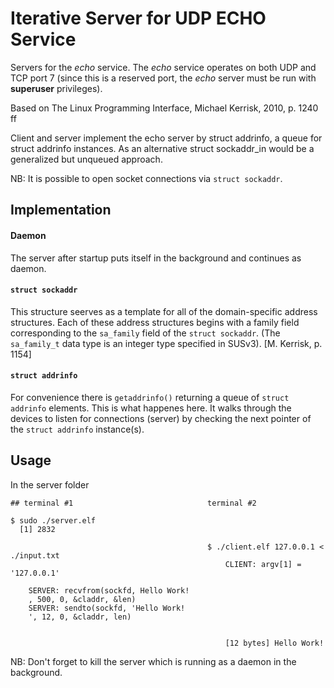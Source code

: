 # Iterative Server for UDP ECHO Service

Servers for the _echo_ service. The _echo_ service operates on both
UDP and TCP port 7 (since this is a reserved port, the _echo_ server
must be run with **superuser** privileges).

Based on The Linux Programming Interface, Michael Kerrisk, 2010,
p. 1240 ff  


Client and server implement the echo server by struct addrinfo, a
queue for struct addrinfo instances. As an alternative struct
sockaddr_in would be a generalized but unqueued approach.  

NB: It is possible to open socket connections via `struct sockaddr`.

## Implementation

#### Daemon

The server after startup puts itself in the background and continues
as daemon.  


#### `struct sockaddr`  

This structure seerves as a template for all of the domain-specific
address structures. Each of these address structures begins with a
family field corresponding to the `sa_family` field of the `struct
sockaddr`. (The `sa_family_t` data type is an integer type specified
in SUSv3). [M. Kerrisk, p. 1154]  


#### `struct addrinfo`  

For convenience there is `getaddrinfo()` returning a queue of `struct
addrinfo` elements. This is what happenes here. It walks through the
devices to listen for connections (server) by checking the next
pointer of the `struct addrinfo` instance(s).  


## Usage

In the server folder  

```
## terminal #1                              terminal #2

$ sudo ./server.elf
  [1] 2832

                                            $ ./client.elf 127.0.0.1 < ./input.txt
                                                CLIENT: argv[1] = '127.0.0.1'

    SERVER: recvfrom(sockfd, Hello Work!
    , 500, 0, &claddr, &len)
    SERVER: sendto(sockfd, 'Hello Work!
    ', 12, 0, &claddr, len)


                                                [12 bytes] Hello Work!
```

NB: Don't forget to kill the server which is running as a daemon in the background.  
